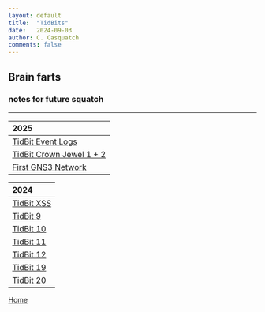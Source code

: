 ```yaml
---
layout: default
title:  "TidBits"
date:   2024-09-03
author: C. Casquatch
comments: false
---
```


## Brain farts
### notes for future squatch

***


|2025               |
|:------------------|
|[TidBit Event Logs](_posts/TidBits/2025-05-16-EventLogs.md) |
|[TidBit Crown Jewel 1 + 2](_posts/TidBits/2025-05-16-TBCJ12.md) |
|[First GNS3 Network](_posts/TidBits/2025-05-18-FirstGNS3.md) |

| 2024              |
|:------------------|
| [TidBit XSS](_posts/TidBits/2024-09-03-TidBit-XSS.markdown) |
| [TidBit 9](_posts/TidBits/2024-09-03-TidBit-9.markdown) |
| [TidBit 10](_posts/TidBits/2024-09-03-TidBit-10.markdown) |
| [TidBit 11](_posts/TidBits/2024-09-03-TidBit-11.markdown) |
| [TidBit 12](_posts/TidBits/2024-09-03-TidBit-12.markdown) |
| [TidBit 19](_posts/TidBits/2024-09-03-TidBit-19.markdown) |
| [TidBit 20](_posts/TidBits/2024-09-03-TidBit-20.markdown) |


[Home](./index.md)

